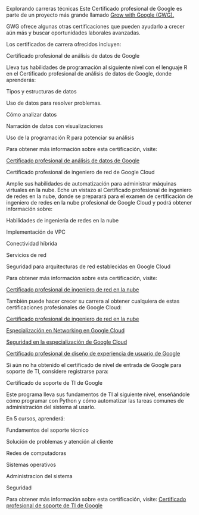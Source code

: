 Explorando carreras técnicas
Este Certificado profesional de Google es parte de un proyecto más grande llamado [Grow with Google (GWG).](https://grow.google/)

GWG ofrece algunas otras certificaciones que pueden ayudarlo a crecer aún más y buscar oportunidades laborales avanzadas.  

Los certificados de carrera ofrecidos incluyen:

Certificado profesional de análisis de datos de Google

Lleva tus habilidades de programación al siguiente nivel con el lenguaje R en el Certificado profesional de análisis de datos de Google, donde aprenderás:

Tipos y estructuras de datos

Uso de datos para resolver problemas.

Cómo analizar datos

Narración de datos con visualizaciones

Uso de la programación R para potenciar su análisis

Para obtener más información sobre esta certificación, visite:

[Certificado profesional de análisis de datos de Google](https://www.coursera.org/professional-certificates/google-data-analytics?utm_source=google&utm_medium=institutions&utm_campaign=gwgsite&_ga=2.162463295.2090059014.1666639119-999957063.1665442478)


Certificado profesional de ingeniero de red de Google Cloud

Amplíe sus habilidades de automatización para administrar máquinas virtuales en la nube. Eche un vistazo al Certificado profesional de ingeniero de redes en la nube, donde se preparará para el examen de certificación de ingeniero de redes en la nube profesional de Google Cloud y podrá obtener información sobre:

Habilidades de ingeniería de redes en la nube

Implementación de VPC

Conectividad híbrida

Servicios de red

Seguridad para arquitecturas de red establecidas en Google Cloud

Para obtener más información sobre esta certificación, visite:

[Certificado profesional de ingeniero de red en la nube](https://www.coursera.org/professional-certificates/google-cloud-networking#courses)


También puede hacer crecer su carrera al obtener cualquiera de estas certificaciones profesionales de Google Cloud:

[Certificado profesional de ingeniero de red en la nube](https://www.coursera.org/professional-certificates/google-cloud-networking#courses)

[Especialización en Networking en Google Cloud](https://www.coursera.org/specializations/networking-google-cloud-platform)

[Seguridad en la especialización de Google Cloud](https://www.coursera.org/specializations/security-google-cloud-platform)


[Certificado profesional de diseño de experiencia de usuario de Google](https://www.coursera.org/professional-certificates/google-ux-design?utm_source=google&utm_medium=institutions&utm_campaign=gwgsite-gDigital-paidha-sem-bk-gen-exa-glp-br-null&_ga=2.150176886.1961931751.1662579108-93933645.1661442239&_gac=1.83696996.1662579831.Cj0KCQjwguGYBhDRARIsAHgRm4_ThGr6fU1Y69wQRJqSe4hRoAyagufS1Gxs5_2mKay1uQyK6qU_Hs4aAqT_EALw_wcB#courses)


Si aún no ha obtenido el certificado de nivel de entrada de Google para soporte de TI, considere registrarse para:

Certificado de soporte de TI de Google

Este programa lleva sus fundamentos de TI al siguiente nivel, enseñándole cómo programar con Python y cómo automatizar las tareas comunes de administración del sistema al usarlo. 

En 5 cursos, aprenderá: 

Fundamentos del soporte técnico

Solución de problemas y atención al cliente

Redes de computadoras

Sistemas operativos

Administracion del sistema

Seguridad

Para obtener más información sobre esta certificación, visite: [Certificado profesional de soporte de TI de Google](https://www.coursera.org/professional-certificates/google-it-support?utm_source=google&utm_medium=institutions&utm_campaign=gwgsite&_ga=2.262561167.2090059014.1666639119-999957063.1665442478)
